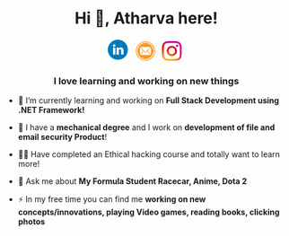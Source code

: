 <h1 align="center">Hi 👋, Atharva here!</h1>

<p align='center'>
<a href="https://www.linkedin.com/in/atharvaakulkarni"><img height="40" src="Icons/Linkedin.png"></a>&nbsp;&nbsp;
<a href="mailto:atharva19997@gmail.com"><img height="35" src="Icons/Email.png"></a>&nbsp;&nbsp;
<a href="https://www.instagram.com/atharva_k"><img height="35" src="Icons/Instagram.png"></a>&nbsp;&nbsp;
</p>

<h3 align="center">I love learning and working on new things</h3>

- 🌱 I’m currently learning and working on **Full Stack Development using .NET Framework!**

- 📝 I have a **mechanical degree** and I work on **development of file and email security Product**!

- 👨‍💻 Have completed an Ethical hacking course and totally want to learn more!

- 💬 Ask me about **My Formula Student Racecar, Anime, Dota 2**

- ⚡ In my free time you can find me **working on new concepts/innovations, playing Video games, reading books, clicking photos**
